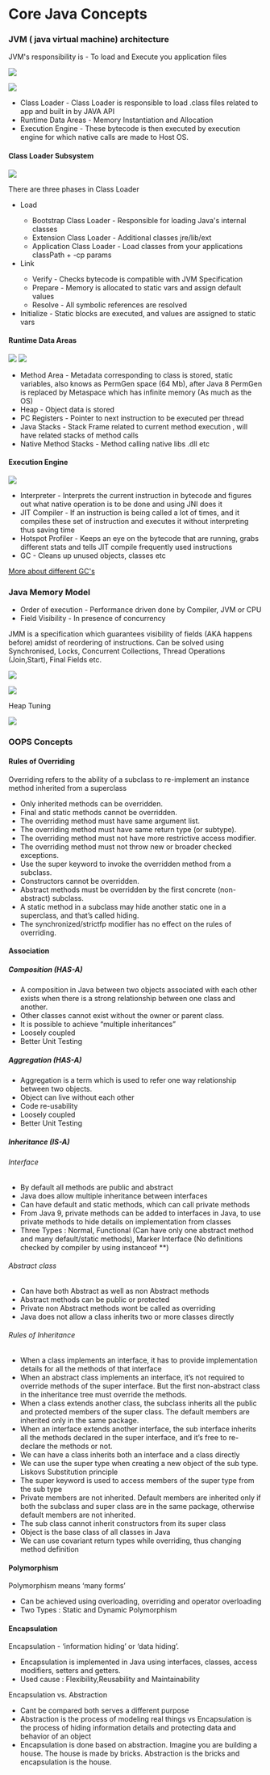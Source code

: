 # Core Java Concepts

### JVM ( java virtual machine) architecture

JVM's responsibility is - To load and Execute you application files

![](src/main/resources/JVMArchitectureDiagram.png)

![](src/main/resources/JVMArchitectureDiagramDetailed.png)

- Class Loader - Class Loader is responsible to load .class files related to app and built in by JAVA API
- Runtime Data Areas - Memory Instantiation and Allocation
- Execution Engine - These bytecode is then executed by execution engine for which native calls are made to Host OS.

#### Class Loader Subsystem

![](src/main/resources/ClassLoaderSubSystem.png)

There are three phases in Class Loader

<ul>
  <li> Load </li>
    <ul>
      <li>Bootstrap Class Loader - Responsible for loading Java's internal classes</li>
      <li>Extension Class Loader - Additional classes jre/lib/ext</li>
      <li>Application Class Loader - Load classes from your applications classPath + -cp params</li>
    </ul>
  <li> Link </li>
    <ul>
      <li>Verify - Checks bytecode is compatible with JVM Specification</li>
      <li>Prepare - Memory is allocated to static vars and assign default values</li>
      <li>Resolve - All symbolic references are resolved</li>
    </ul>
  <li> Initialize - Static blocks are executed, and values are assigned to static vars</li>
</ul>	

#### Runtime Data Areas

![](src/main/resources/RuntimeDataArea1.png)
![](src/main/resources/RuntimeDataArea2.png)
<ul>
    <li> Method Area - Metadata corresponding to class is stored, static variables, also knows as PermGen space (64 Mb), after Java 8 PermGen is replaced by Metaspace which has infinite memory (As much as the OS) </li>
    <li> Heap - Object data is stored</li>
    <li> PC Registers - Pointer to next instruction to be executed per thread</li>
    <li> Java Stacks - Stack Frame related to current method execution , will have related stacks of method calls</li>
    <li> Native Method Stacks - Method calling native libs .dll etc </li>
</ul>

#### Execution Engine

![](src/main/resources/ExecutionEngine.png)

<ul>
    <li> Interpreter - Interprets the current instruction in bytecode and figures out what native operation is to be done and using JNI does it</li>
    <li> JIT Compiler - If an instruction is being called a lot of times, and it compiles these set of instruction and executes it without interpreting thus saving time</li>
    <li> Hotspot Profiler - Keeps an eye on the bytecode that are running, grabs different stats and tells JIT compile frequently used instructions  </li>
    <li> GC - Cleans up unused objects, classes etc</li>
</ul>

[More about different GC's](GarbageCollector.md)


### Java Memory Model

- Order of execution - Performance driven done by Compiler, JVM or CPU
- Field Visibility - In presence of concurrency

JMM is a specification which guarantees visibility of fields (AKA happens before) amidst of reordering of instructions. Can be solved using Synchronised, Locks, Concurrent Collections, Thread Operations (Join,Start), Final Fields etc. 

![](src/main/resources/MemoryFootprintDiagram.png)

![](src/main/resources/InstructionVsMemory.png)

Heap Tuning

![](src/main/resources/HeapTuning.png)


### OOPS Concepts

#### Rules of Overriding

Overriding refers to the ability of a subclass to re-implement an instance method inherited from a superclass
- Only inherited methods can be overridden.
- Final and static methods cannot be overridden.
- The overriding method must have same argument list.
- The overriding method must have same return type (or subtype).
- The overriding method must not have more restrictive access modifier.
- The overriding method must not throw new or broader checked exceptions.
- Use the super keyword to invoke the overridden method from a subclass.
- Constructors cannot be overridden.
- Abstract methods must be overridden by the first concrete (non-abstract) subclass.
- A static method in a subclass may hide another static one in a superclass, and that’s called hiding.
- The synchronized/strictfp modifier has no effect on the rules of overriding.

#### Association

##### Composition (HAS-A)

- A composition in Java between two objects associated with each other exists when there is a strong relationship between one class and another.
- Other classes cannot exist without the owner or parent class.
- It is possible to achieve “multiple inheritances”
- Loosely coupled
- Better Unit Testing

##### Aggregation (HAS-A)

- Aggregation is a term which is used to refer one way relationship between two objects.
- Object can live without each other
- Code re-usability
- Loosely coupled
- Better Unit Testing

##### Inheritance (IS-A)

###### Interface

- By default all methods are public and abstract
- Java does allow multiple inheritance between interfaces
- Can have default and static methods, which can call private methods
- From Java 9, private methods can be added to interfaces in Java, to use private methods to hide details on implementation from classes
- Three Types : Normal, Functional (Can have only one abstract method and many default/static methods), Marker Interface (No definitions checked by compiler by using instanceof **)

###### Abstract class

- Can have both Abstract as well as non Abstract methods
- Abstract methods can be public or protected
- Private non Abstract methods wont be called as overriding
- Java does not allow a class inherits two or more classes directly

###### Rules of Inheritance

- When a class implements an interface, it has to provide implementation details for all the methods of that interface
- When an abstract class implements an interface, it’s not required to override methods of the super interface. But the first non-abstract class in the inheritance tree must override the methods.
- When a class extends another class, the subclass inherits all the public and protected members of the super class. The default members are inherited only in the same package.
- When an interface extends another interface, the sub interface inherits all the methods declared in the super interface, and it’s free to re-declare the methods or not.
- We can have a class inherits both an interface and a class directly
- We can use the super type when creating a new object of the sub type. Liskovs Substitution principle
- The super keyword is used to access members of the super type from the sub type
- Private members are not inherited. Default members are inherited only if both the subclass and super class are in the same package, otherwise default members are not inherited.
- The sub class cannot inherit constructors from its super class
- Object is the base class of all classes in Java
- We can use covariant return types while overriding, thus changing method definition

#### Polymorphism

Polymorphism means ‘many forms’
- Can be achieved using overloading, overriding and operator overloading
- Two Types : Static and Dynamic Polymorphism

#### Encapsulation

Encapsulation - ‘information hiding’ or ‘data hiding’.

- Encapsulation is implemented in Java using interfaces, classes, access modifiers, setters and getters.
- Used cause : Flexibility,Reusability and Maintainability

Encapsulation vs. Abstraction
- Cant be compared both serves a different purpose
- Abstraction is the process of modeling real things vs Encapsulation is the process of hiding information details and protecting data and behavior of an object 
- Encapsulation is done based on abstraction. Imagine you are building a house. The house is made by bricks. Abstraction is the bricks and encapsulation is the house.

